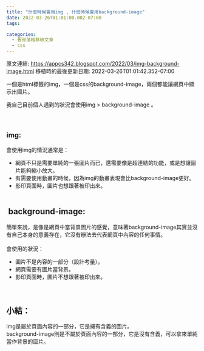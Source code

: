 ```yaml
---
title: "什麼時候會用img , 什麼時候會用background-image"
date: 2022-03-26T01:01:00.002-07:00
tags:

categories:
  - 舊部落格移植文章
  - css
---
```


原文連結: https://appcs342.blogspot.com/2022/03/img-background-image.html
移植時的最後更新日期: 2022-03-26T01:01:42.352-07:00

<p>一個是html標籤的img，一個是css的background-image，兩個都能讓網頁中顯示出圖片。</p><p>我自己目前個人遇到的狀況會使用img &gt; background-image 。</p><p><br /></p><h2 style="text-align: left;"><span style="font-size: large;"><b>img:</b></span></h2><p>會使用img的情況通常是：</p><p></p><ul style="text-align: left;"><li>網頁不只是需要單純的一張圖片而已，還需要像是超連結的功能，或是想讓圖片能夠縮小放大。</li><li>有需要使用動畫的時候，因為img的動畫表現會比background-image更好。</li><li>影印頁面時，圖片也想跟著被印出來。<br /><br /></li></ul><p></p><h2 style="text-align: left;"><span>&nbsp;</span>background-image:</h2><div>簡單來說，是像是網頁中當背景圖片的感覺，意味著background-image其實並沒有自己本身的意義存在，它沒有辦法去代表網頁中內容的任何事情。<br /><br /></div><div>會使用的狀況：</div><div><ul style="text-align: left;"><li>圖片不是內容的一部分（設計考量）。<br /></li><li>網頁需要有圖片當背景。<br /></li><li>影印頁面時，圖片不想跟著被印出來。<br /><br /><br /></li></ul><h2 style="text-align: left;">小結：</h2></div><div>img是屬於頁面內容的一部分，它是擁有含義的圖片。<br />background-image則是不屬於頁面內容的一部分，它是沒有含義，可以拿來單純當作背景的圖片。<br /></div>
